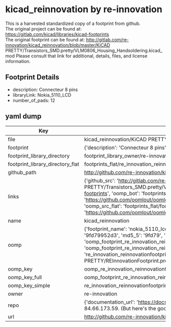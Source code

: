 # kicad_reinnovation by re-innovation  
This is a harvested standardized copy of a footprint from github.  
The original project can be found at:  
https://gitlab.com/kicad/libraries/kicad-footprints  
The original footprint can be found at:
http://gitlab.com/re-innovation/kicad_reinnovation/blob/master/KiCAD PRETTY/Transistors_SMD.pretty/VLM0806_Housing_Handsoldering.kicad_mod
Please consult that link for additional, details, files, and license information.  
## Footprint Details
* description: Connecteur 8 pins  
* libraryLink: Nokia_5110_LCD  
* number_of_pads: 12  
## yaml dump  
| Key | Value |  
| --- | --- |  
| file | kicad_reinnovation/KiCAD PRETTY/REInnovationFootprint.pretty/Nokia_5110_LCD.kicad_mod |  
| footprint | {'description': 'Connecteur 8 pins', 'libraryLink': 'Nokia_5110_LCD', 'number_of_pads': 12} |  
| footprint_library_directory | footprint_library_owner/re-innovation_kicad_reinnovation |  
| footprint_library_directory_flat | footprints_flat/re_innovation_reinnovationfootprint_nokia_5110_lcd/working |  
| github_path | http://github.com/re-innovation/kicad_reinnovation/blob/master/KiCAD PRETTY/REInnovationFootprint.pretty/Nokia_5110_LCD.kicad_mod |  
| links | {'github_src': 'http://gitlab.com/re-innovation/kicad_reinnovation/blob/master/KiCAD PRETTY/Transistors_SMD.pretty/VLM0806_Housing_Handsoldering.kicad_mod', 'github_src_repo': 'https://gitlab.com/kicad/libraries/kicad-footprints', 'oomp_bot': 'footprints/re_innovation_reinnovationfootprint_nokia_5110_lcd/working', 'oomp_bot_github': 'https://github.com/oomlout/oomlout_oomp_footprint_bot/tree/main/footprints/re_innovation_reinnovationfootprint_nokia_5110_lcd/working', 'oomp_src_flat': 'footprints_flat/footprints_flat/re_innovation_reinnovationfootprint_nokia_5110_lcd/working', 'oomp_src_flat_github': 'https://github.com/oomlout/oomlout_oomp_footprint_src/tree/main/footprints_flat/re_innovation_reinnovationfootprint_nokia_5110_lcd/working'} |  
| name | kicad_reinnovation |  
| oomp | {'footprint_name': 'nokia_5110_lcd', 'library_name': 'reinnovationfootprint', 'md5': '9fd79952d31781ad5fcd5fb5f7d1ce55', 'md5_10': '9fd79952d3', 'md5_5': '9fd79', 'md5_6': '9fd799', 'oomp_key': 'oomp_re_innovation_reinnovationfootprint_nokia_5110_lcd', 'oomp_key_extra': 'oomp_footprint_re_innovation_reinnovationfootprint_nokia_5110_lcd', 'oomp_key_full': 'oomp_footprint_re_innovation_reinnovationfootprint_nokia_5110_lcd_9fd799', 'oomp_key_simple': 're_innovation_reinnovationfootprint_nokia_5110_lcd', 'original_filename': 'kicad_reinnovation/KiCAD PRETTY/REInnovationFootprint.pretty/Nokia_5110_LCD.kicad_mod', 'owner_name': 're_innovation'} |  
| oomp_key | oomp_re_innovation_reinnovationfootprint_nokia_5110_lcd |  
| oomp_key_full | oomp_footprint_re_innovation_reinnovationfootprint_nokia_5110_lcd |  
| oomp_key_simple | re_innovation_reinnovationfootprint_nokia_5110_lcd |  
| owner | re-innovation |  
| repo | {'documentation_url': 'https://docs.github.com/rest/overview/resources-in-the-rest-api#rate-limiting', 'message': "API rate limit exceeded for 84.66.173.59. (But here's the good news: Authenticated requests get a higher rate limit. Check out the documentation for more details.)"} |  
| url | http://github.com/re-innovation/kicad_reinnovation |  

